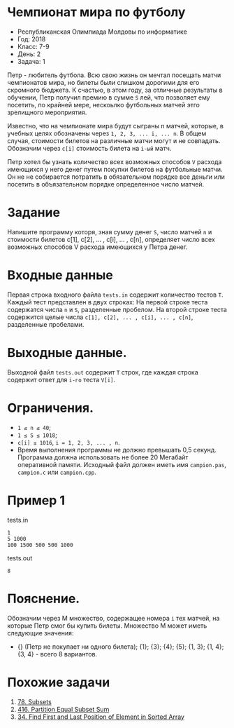 # Чемпионат мира по футболу
* Республиканская Олимпиада Молдовы по информатике
* Год: 2018
* Класс: 7-9
* День: 2
* Задача: 1

Петр - любитель футбола. Всю свою жизнь он мечтал посещать матчи чемпионатов
мира, но билеты были слишком дорогими для его скромного бюджета. К счастью, в этом
году, за отличные результаты в обучении, Петр получил премию в сумме `S` лей, что позволяет
ему посетить, по крайней мере, нескоьлко футбольных матчей этго зрелищного мероприятия.

Известно, что на чемпионате мира будут сыграны n матчей, которые, в учебных целях
обозначены через `1, 2, 3, ... i, ... n`. В общем случая, стоимости билетов на различные матчи
могут и не совпадать. Обозначим через `c[i]` стоимость билета на `i-ый` матч.

Петр хотел бы узнать количество всех возможных способов `V` расхода имеющихся у
него денег путем покупки билетов на футбольные матчи. Он не не собирается потратить в
обязательном порядке все деньги или посетить в объязательном порядке определенное число
матчей.

# Задание 
Напишите программу которя, зная сумму денег `S`, число матчей `n` и стоимости
билетов c[1], c[2], … , c[i], … , c[n], определяет число всех возможных способов V расхода имеющихся
у Петра денег.

# Входные данные
Первая строка входного файла `tests.in` содержит количество тестов `T`. 
Каждый тест представлен в двух строках:
На первой строке теста содержатся числа `n` и `S`, разделенные пробелом. 
На второй строке теста содержится целые числа `c[1], c[2], ... , c[i], ... , c[n]`, разделенные пробелами.

# Выходные данные. 
Выходной файл `tests.out` содержит `T` строк, где каждая строка содержит ответ для `i-го` теста `V[i]`.

# Ограничения. 
* `1 ≤ n ≤ 40`; 
* `1 ≤ S ≤ 1018`; 
* `c[i] ≤ 1016`, `i = 1, 2, 3, ... , n`. 
* Время выполнения  программы не должно превышать 0,5 секунд. 
Программа должна использовать не более 20 Мегабайт оперативной памяти. 
Исходный файл должен иметь имя `campion.pas`, `campion.c` или `campion.cpp`.

# Пример 1
tests.in 
```
1
5 1000
100 1500 500 500 1000
```

tests.out
```
8
```

# Пояснение. 
Обозначим через M множество, содержащее номера `i` тех матчей, на
которые Петр смог бы купить билеты. 
Множество М может иметь следующие значения: 
* {} (Петр не покупает ни одного билета); 
{1}; {3}; {4}; {5}; {1, 3}; {1, 4}; {3, 4} - всего 8 вариантов.


# Похожие задачи
1. [78. Subsets](https://leetcode.com/problems/subsets/)
2. [416. Partition Equal Subset Sum](https://leetcode.com/problems/partition-equal-subset-sum/)
3. [34. Find First and Last Position of Element in Sorted Array](https://leetcode.com/problems/find-first-and-last-position-of-element-in-sorted-array/)
